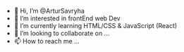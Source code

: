 - 👋 Hi, I’m @ArturSavryha
- 👀 I’m interested in frontEnd web Dev
- 🌱 I’m currently learning HTML/CSS & JavaScript (React)
- 💞️ I’m looking to collaborate on ...
- 📫 How to reach me ...

<!---
ArturSavryha/ArturSavryha is a ✨ special ✨ repository because its `README.md` (this file) appears on your GitHub profile.
You can click the Preview link to take a look at your changes.
--->
